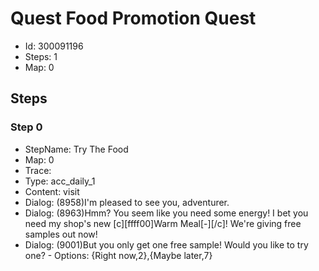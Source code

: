 # Quest Food Promotion Quest

- Id: 300091196
- Steps: 1
- Map: 0

## Steps

### Step 0
- StepName:  Try The Food
- Map:  0
- Trace:  
- Type:  acc_daily_1
- Content:  visit
- Dialog: (8958)I'm pleased to see you, adventurer.
- Dialog: (8963)Hmm? You seem like you need some energy! I bet you need my shop's new [c][ffff00]Warm Meal[-][/c]! We're giving free samples out now! 
- Dialog: (9001)But you only get one free sample! Would you like to try one? - Options: {Right now,2},{Maybe later,7}



